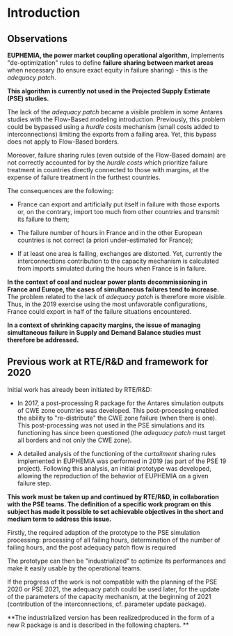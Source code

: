 # Introduction
## Observations

**EUPHEMIA, the power market coupling operational algorithm,** implements "de-optimization" rules to define **failure sharing between market areas** when necessary (to ensure exact equity in failure sharing) - this is the *adequacy patch*.

**This algorithm is currently not used in the Projected Supply Estimate (PSE) studies.**

The lack of the *adequacy patch* became a visible problem in some Antares studies with the Flow-Based modeling introduction. Previously, this problem could be bypassed using a *hurdle costs* mechanism (small costs added to interconnections) limiting the exports from a failing area. Yet, this bypass does not apply to Flow-Based borders. 

Moreover, failure sharing rules (even outside of the Flow-Based domain) are not correctly accounted for by the *hurdle costs* which prioritize failure treatment in countries directly connected to those with margins, at the expense of failure treatment in the furthest countries.

The consequences are the following:

* France can export and artificially put itself in failure with those exports or, on the contrary, import too much from other countries and transmit its failure to them;

* The failure number of hours in France and in the other European countries is not correct (a priori under-estimated for France);

* If at least one area is failing, exchanges are distorted. Yet, currently the interconnections contribution to the capacity mechanism is calculated from imports simulated during the hours when France is in failure.

**In the context of coal and nuclear power plants decommissioning in France and Europe, the cases of simultaneous failures tend to increase.** The problem related to the lack of *adequacy patch* is therefore more visible. Thus, in the 2019 exercise using the most unfavorable configurations, France could export in half of the failure situations encountered.

**In a context of shrinking capacity margins, the issue of managing simultaneous failure in Supply and Demand Balance studies must therefore be addressed.**

## Previous work at RTE/R&D and framework for 2020 

Initial work has already been initiated by RTE/R&D:

* In 2017, a post-processing R package for the Antares simulation outputs of CWE zone countries was developed. This post-processing enabled the ability to "re-distribute" the CWE zone failure (when there is one). This post-processing was not used in the PSE simulations and its functioning has since been questioned (the *adequacy patch* must target all borders and not only the CWE zone).

* A detailed analysis of the functioning of the *curtailment* sharing rules implemented in EUPHEMIA was performed in 2019 (as part of the PSE 19 project). Following this analysis, an initial prototype was developed, allowing the reproduction of the behavior of EUPHEMIA on a given failure step.

**This work must be taken up and continued by RTE/R&D, in collaboration with the PSE teams. The definition of a specific work program on this subject has made it possible to set achievable objectives in the short and medium term to address this issue.**

Firstly, the required adaption of the prototype to the PSE simulation processing: processing of all failing hours, determination of the number of failing hours, and the post adequacy patch flow is required 

The prototype can then be "industrialized" to optimize its performances and make it easily usable by the operational teams.

If the progress of the work is not compatible with the planning of the PSE 2020 or PSE 2021, the adequacy patch could be used later, for the update of the parameters of the capacity mechanism, at the beginning of 2021 (contribution of the interconnections, cf. parameter update package).

**The industrialized version has been realizedproduced in the form of a new R package is  and is described in the following chapters. **
